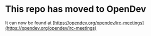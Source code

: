 # This repo has moved to OpenDev

It can now be found at [https://opendev.org/opendev/irc-meetings](https://opendev.org/opendev/irc-meetings)
